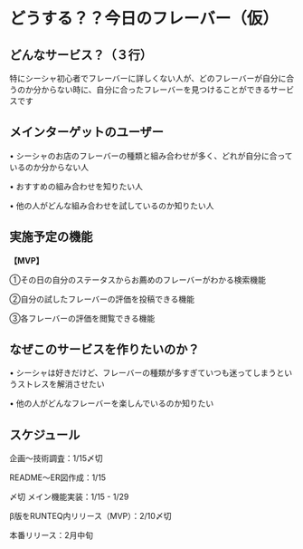 # どうする？？今日のフレーバー（仮）
## どんなサービス？（３行）
特にシーシャ初心者でフレーバーに詳しくない人が、どのフレーバーが自分に合うのか分からない時に、自分に合ったフレーバーを見つけることができるサービスです

## メインターゲットのユーザー
• シーシャのお店のフレーバーの種類と組み合わせが多く、どれが自分に合っているのか分からない人

• おすすめの組み合わせを知りたい人

• 他の人がどんな組み合わせを試しているのか知りたい人

## 実施予定の機能
**【MVP】**  

①その日の自分のステータスからお薦めのフレーバーがわかる検索機能

②自分の試したフレーバーの評価を投稿できる機能

③各フレーバーの評価を閲覧できる機能

## なぜこのサービスを作りたいのか？
• シーシャは好きだけど、フレーバーの種類が多すぎていつも迷ってしまうというストレスを解消させたい

• 他の人がどんなフレーバーを楽しんでいるのか知りたい

## スケジュール
企画〜技術調査：1/15〆切

README〜ER図作成：1/15

〆切 メイン機能実装：1/15 - 1/29

β版をRUNTEQ内リリース（MVP）：2/10〆切

本番リリース：2月中旬
